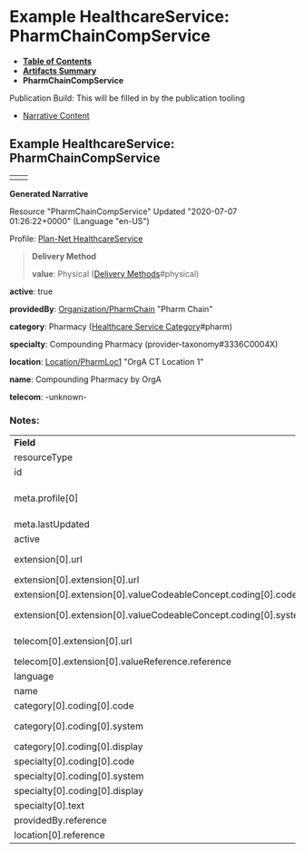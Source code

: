 # Example HealthcareService: PharmChainCompService

* [**Table of Contents**](toc.html)
* [**Artifacts Summary**](artifacts.html)
* **PharmChainCompService**

Publication Build: This will be filled in by the publication tooling

* [Narrative Content](#)

## Example HealthcareService: PharmChainCompService

|  |  |
| --- | --- |
|  | |

**Generated Narrative**

Resource "PharmChainCompService" Updated "2020-07-07 01:26:22+0000" (Language "en-US")

Profile: [Plan-Net HealthcareService](StructureDefinition-plannet-HealthcareService.html)

> **Delivery Method**
>
> **value**: Physical  ([Delivery Methods](CodeSystem-DeliveryMethodCS.html)#physical)

**active**: true

**providedBy**: [Organization/PharmChain](Organization-PharmChain.html) "Pharm Chain"

**category**: Pharmacy  ([Healthcare Service Category](CodeSystem-HealthcareServiceCategoryCS.html)#pharm)

**specialty**: Compounding Pharmacy  (provider-taxonomy#3336C0004X)

**location**: [Location/PharmLoc1](Location-PharmLoc1.html) "OrgA CT Location 1"

**name**: Compounding Pharmacy by OrgA

**telecom**: -unknown-

### Notes:

|  |  |
| --- | --- |
| **Field** | **Value** |
| resourceType | "HealthcareService" |
| id | "PharmChainCompService" |
| meta.profile[0] | "http://hl7.org/fhir/us/davinci-pdex-plan-net/StructureDefinition/plannet-HealthcareService" |
| meta.lastUpdated | "2020-07-07T13:26:22.0314215+00:00" |
| active | "true" |
| extension[0].url | "http://hl7.org/fhir/us/davinci-pdex-plan-net/StructureDefinition/delivery-method" |
| extension[0].extension[0].url | "type" |
| extension[0].extension[0].valueCodeableConcept.coding[0].code | #physical |
| extension[0].extension[0].valueCodeableConcept.coding[0].system | "http://hl7.org/fhir/us/davinci-pdex-plan-net/CodeSystem/DeliveryMethodCS" |
| telecom[0].extension[0].url | "http://hl7.org/fhir/us/davinci-pdex-plan-net/StructureDefinition/via-intermediary" |
| telecom[0].extension[0].valueReference.reference | "Location/PharmLoc1" |
| language | "en-US" |
| name | "Compounding Pharmacy by OrgA" |
| category[0].coding[0].code | #pharm |
| category[0].coding[0].system | "http://hl7.org/fhir/us/davinci-pdex-plan-net/CodeSystem/HealthcareServiceCategoryCS" |
| category[0].coding[0].display | "Pharmacy" |
| specialty[0].coding[0].code | #3336C0004X |
| specialty[0].coding[0].system | "http://nucc.org/provider-taxonomy" |
| specialty[0].coding[0].display | "Compounding Pharmacy" |
| specialty[0].text | "Compounding Pharmacy" |
| providedBy.reference | "Organization/PharmChain" |
| location[0].reference | "Location/PharmLoc1" |